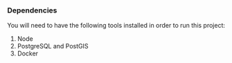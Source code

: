 ### Dependencies ###
You will need to have the following tools installed in order to run this
project:

1. Node
1. PostgreSQL and PostGIS
1. Docker
